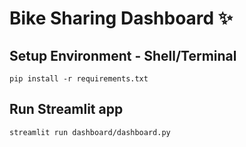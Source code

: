 # Bike Sharing Dashboard :sparkles:

## Setup Environment - Shell/Terminal
```
pip install -r requirements.txt
```

## Run Streamlit app
```
streamlit run dashboard/dashboard.py
```
